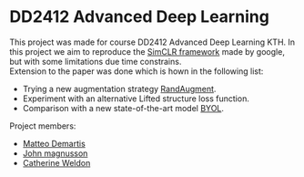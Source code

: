 # DD2412 Advanced Deep Learning
This project was made for course DD2412 Advanced Deep Learning KTH.
In this project we aim to reproduce the <a href="https://github.com/google-research/simclr">SimCLR framework</a> made by google, but with some limitations due time constrains.<br>
Extension to the paper was done which is hown in the following list: 
<ul>
<li>Trying a new augmentation strategy <a href="https://arxiv.org/abs/1909.13719">RandAugment</a>.</li>
<li>Experiment with an alternative Lifted structure loss function.</li>
<li>Comparison with a new state-of-the-art model <a href="https://arxiv.org/abs/2006.07733">BYOL</a>.</li>
</ul>

Project members:
<ul>
<li><a href="https://github.com/matteodemartis">Matteo Demartis</a></li>
<li><a href="https://github.com/JohnMagnusson">John magnusson</a></li>
<li><a href="https://github.com/catweld">Catherine Weldon</a></li>
</ul>